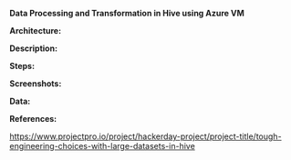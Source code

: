 **Data Processing and Transformation in Hive using Azure VM**


**Architecture:**


**Description:**


**Steps:**


**Screenshots:**


**Data:**


**References:**

https://www.projectpro.io/project/hackerday-project/project-title/tough-engineering-choices-with-large-datasets-in-hive
